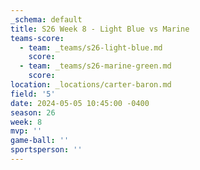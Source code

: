 ```yaml
---
_schema: default
title: S26 Week 8 - Light Blue vs Marine
teams-score:
  - team: _teams/s26-light-blue.md
    score:
  - team: _teams/s26-marine-green.md
    score:
location: _locations/carter-baron.md
field: '5'
date: 2024-05-05 10:45:00 -0400
season: 26
week: 8
mvp: ''
game-ball: ''
sportsperson: ''
---
```


